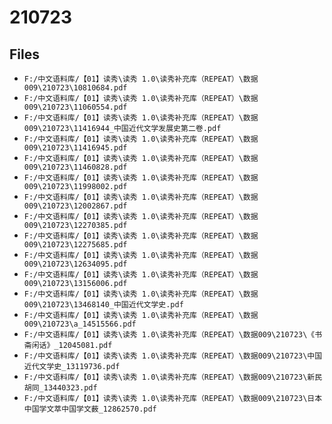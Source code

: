 # 210723

## Files

- `F:/中文语料库/【01】读秀\读秀 1.0\读秀补充库（REPEAT）\数据009\210723\10810684.pdf`
- `F:/中文语料库/【01】读秀\读秀 1.0\读秀补充库（REPEAT）\数据009\210723\11060554.pdf`
- `F:/中文语料库/【01】读秀\读秀 1.0\读秀补充库（REPEAT）\数据009\210723\11416944_中国近代文学发展史第二卷.pdf`
- `F:/中文语料库/【01】读秀\读秀 1.0\读秀补充库（REPEAT）\数据009\210723\11416945.pdf`
- `F:/中文语料库/【01】读秀\读秀 1.0\读秀补充库（REPEAT）\数据009\210723\11460828.pdf`
- `F:/中文语料库/【01】读秀\读秀 1.0\读秀补充库（REPEAT）\数据009\210723\11998002.pdf`
- `F:/中文语料库/【01】读秀\读秀 1.0\读秀补充库（REPEAT）\数据009\210723\12002867.pdf`
- `F:/中文语料库/【01】读秀\读秀 1.0\读秀补充库（REPEAT）\数据009\210723\12270385.pdf`
- `F:/中文语料库/【01】读秀\读秀 1.0\读秀补充库（REPEAT）\数据009\210723\12275685.pdf`
- `F:/中文语料库/【01】读秀\读秀 1.0\读秀补充库（REPEAT）\数据009\210723\12634095.pdf`
- `F:/中文语料库/【01】读秀\读秀 1.0\读秀补充库（REPEAT）\数据009\210723\13156006.pdf`
- `F:/中文语料库/【01】读秀\读秀 1.0\读秀补充库（REPEAT）\数据009\210723\13468140_中国近代文学史.pdf`
- `F:/中文语料库/【01】读秀\读秀 1.0\读秀补充库（REPEAT）\数据009\210723\a_14515566.pdf`
- `F:/中文语料库/【01】读秀\读秀 1.0\读秀补充库（REPEAT）\数据009\210723\《书斋闲话》_12045081.pdf`
- `F:/中文语料库/【01】读秀\读秀 1.0\读秀补充库（REPEAT）\数据009\210723\中国近代文学史_13119736.pdf`
- `F:/中文语料库/【01】读秀\读秀 1.0\读秀补充库（REPEAT）\数据009\210723\新民胡同_13440323.pdf`
- `F:/中文语料库/【01】读秀\读秀 1.0\读秀补充库（REPEAT）\数据009\210723\日本中国学文萃中国学文薮_12862570.pdf`
